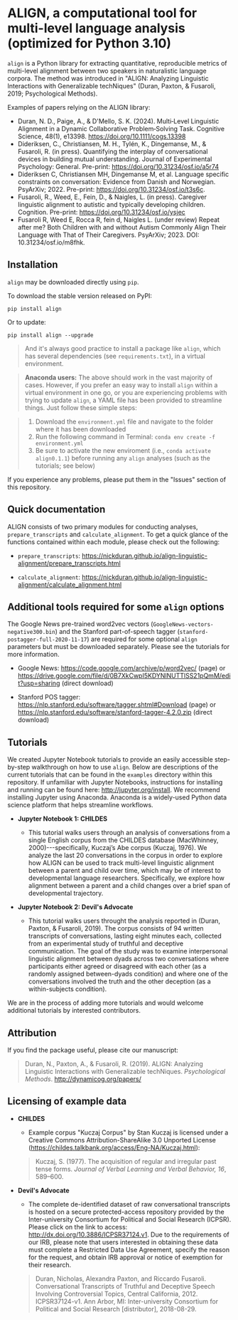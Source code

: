 # ALIGN, a computational tool for multi-level language analysis (optimized for Python 3.10)

`align` is a Python library for extracting quantitative, reproducible
metrics of multi-level alignment between two speakers in naturalistic
language corpora. The method was introduced in "ALIGN: Analyzing
Linguistic Interactions with Generalizable techNiques" (Duran, Paxton, &
Fusaroli, 2019; Psychological Methods).

Examples of papers relying on the ALIGN library:

* Duran, N. D., Paige, A., & D'Mello, S. K. (2024). Multi‐Level Linguistic Alignment in a Dynamic Collaborative Problem‐Solving Task. Cognitive Science, 48(1), e13398. https://doi.org/10.1111/cogs.13398
* Dideriksen, C., Christiansen, M. H., Tylén, K., Dingemanse, M., & Fusaroli, R. (in press). Quantifying the interplay of conversational devices in building mutual understanding. Journal of Experimental Psychology: General. Pre-print: https://doi.org/10.31234/osf.io/a5r74
* Dideriksen C, Christiansen MH, Dingemanse M, et al. Language specific constraints on conversation: Evidence from Danish and Norwegian. PsyArXiv; 2022. Pre-print: https://doi.org/10.31234/osf.io/t3s6c.
* Fusaroli, R., Weed, E., Fein, D., & Naigles, L. (in press). Caregiver linguistic alignment to autistic and typically developing children. Cognition. Pre-print: https://doi.org/10.31234/osf.io/ysjec
* Fusaroli R, Weed E, Rocca R, fein d, Naigles L. (under review) Repeat after me? Both Children with and without Autism Commonly Align Their Language with That of Their Caregivers. PsyArXiv; 2023. DOI: 10.31234/osf.io/m8fhk.

<!--
## Try out `align` with Binder

Interested in seeing how `align` works, but not sure if you want to install it
yet? Try it out through Binder. Click the "launch" button to get a complete
cloud environment to try out the ALIGN pipeline on our Python tutorials (the CHILDES
  tutorial is currently the only one fully operational). The process for Binder to launch may
  take several minutes.

[![Binder](https://mybinder.org/badge.svg)](https://mybinder.org/v2/gh/nickduran/align-linguistic-alignment/master)
-->

## Installation

`align` may be downloaded directly using `pip`.

To download the stable version released on PyPI:

```
pip install align
```

Or to update:

```
pip install align --upgrade
```

> And it's always good practice to install a package like `align`, which has several dependencies (see `requirements.txt`), in a virtual environment.

> **Anaconda users:** The above should work in the vast majority of cases. However, if you prefer an easy way to install `align` within a virtual environment in one go, or you are experiencing problems with trying to update `align`, a YAML file has been provided to streamline things. Just follow these simple steps:

> 1. Download the `environment.yml` file and navigate to the folder where it has been downloaded
> 2. Run the following command in Terminal: `conda env create -f environment.yml`
> 3. Be sure to activate the new enviroment (i.e., `conda activate align0.1.1`) before running any `align` analyses (such as the tutorials; see below)

If you experience any problems, please put them in the "Issues" section of this repository.

<!--
To download directly from our GitHub repo:

```
pip install git+https://github.com/nickduran/align-linguistic-alignment.git
```
-->

## Quick documentation

ALIGN consists of two primary modules for conducting analyses, `prepare_transcripts` and `calculate_alignment`. To get a quick glance of the functions contained within each module, please check out the following:

- `prepare_transcripts`: https://nickduran.github.io/align-linguistic-alignment/prepare_transcripts.html

- `calculate_alignment`: https://nickduran.github.io/align-linguistic-alignment/calculate_alignment.html

## Additional tools required for some `align` options

The Google News pre-trained word2vec vectors (`GoogleNews-vectors-negative300.bin`)
and the Stanford part-of-speech tagger (`stanford-postagger-full-2020-11-17`)
are required for some optional `align` parameters but must be downloaded
separately. Please see the tutorials for more information.

- Google News: https://code.google.com/archive/p/word2vec/ (page) or
  https://drive.google.com/file/d/0B7XkCwpI5KDYNlNUTTlSS21pQmM/edit?usp=sharing
  (direct download)

- Stanford POS tagger: https://nlp.stanford.edu/software/tagger.shtml#Download (page)
  or https://nlp.stanford.edu/software/stanford-tagger-4.2.0.zip
  (direct download)

## Tutorials

We created Jupyter Notebook tutorials to provide an easily accessible
step-by-step walkthrough on how to use `align`. Below are descriptions of the
current tutorials that can be found in the `examples` directory within this
repository. If unfamiliar with Jupyter Notebooks, instructions for installing
and running can be found here: http://jupyter.org/install. We recommend installing
Jupyter using Anaconda. Anaconda is a widely-used Python data science platform
that helps streamline workflows.

- **Jupyter Notebook 1: CHILDES**

  - This tutorial walks users through an analysis of conversations from a
    single English corpus from the CHILDES database (MacWhinney,
    2000)---specifically, Kuczaj’s Abe corpus (Kuczaj, 1976). We analyze the
    last 20 conversations in the corpus in order to explore how ALIGN can be
    used to track multi-level linguistic alignment between a parent and child
    over time, which may be of interest to developmental language researchers.
    Specifically, we explore how alignment between a parent and a child
    changes over a brief span of developmental trajectory.

- **Jupyter Notebook 2: Devil's Advocate**
  - This tutorial walks users throught the analysis reported in (Duran,
    Paxton, & Fusaroli, 2019). The corpus consists of 94 written
    transcripts of conversations, lasting eight minutes each, collected from
    an experimental study of truthful and deceptive communication. The goal
    of the study was to examine interpersonal linguistic alignment between
    dyads across two conversations where participants either agreed or
    disagreed with each other (as a randomly assigned between-dyads condition)
    and where one of the conversations involved the truth and the other
    deception (as a within-subjects condition).

We are in the process of adding more tutorials and would welcome additional
tutorials by interested contributors.

## Attribution

If you find the package useful, please cite our manuscript:

> Duran, N., Paxton, A., & Fusaroli, R. (2019). ALIGN: Analyzing
> Linguistic Interactions with Generalizable techNiques. _Psychological Methods_. http://dynamicog.org/papers/

## Licensing of example data

- **CHILDES**

  - Example corpus "Kuczaj Corpus" by Stan Kuczaj is licensed under a
    Creative Commons Attribution-ShareAlike 3.0 Unported License
    (https://childes.talkbank.org/access/Eng-NA/Kuczaj.html):

  > Kuczaj, S. (1977). The acquisition of regular and irregular past tense
  > forms. _Journal of Verbal Learning and Verbal Behavior, 16_, 589–600.

- **Devil's Advocate**

  - The complete de-identified dataset of raw conversational transcripts
    is hosted on a secure protected-access repository provided by the
    Inter-university Consortium for Political and Social Research
    (ICPSR). Please click on the link to access: http://dx.doi.org/10.3886/ICPSR37124.v1.
    Due to the requirements of our IRB, please note that users interested in
    obtaining these data must complete a Restricted Data Use Agreement, specify
    the reason for the request, and obtain IRB approval or notice of exemption for their research.

  > Duran, Nicholas, Alexandra Paxton, and Riccardo
  > Fusaroli. Conversational Transcripts of Truthful and
  > Deceptive Speech Involving Controversial Topics,
  > Central California, 2012. ICPSR37124-v1. Ann Arbor,
  > MI: Inter-university Consortium for Political and
  > Social Research [distributor], 2018-08-29.
